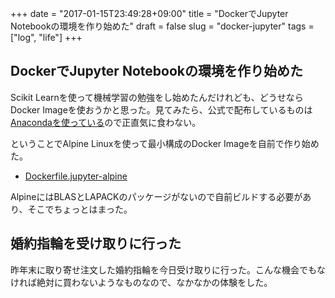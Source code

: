 +++
date = "2017-01-15T23:49:28+09:00"
title = "DockerでJupyter Notebookの環境を作り始めた"
draft = false
slug = "docker-jupyter"
tags = ["log", "life"]
+++

## DockerでJupyter Notebookの環境を作り始めた
Scikit Learnを使って機械学習の勉強をし始めたんだけれども、どうせならDocker Imageを使おうかと思った。見てみたら、公式で配布しているものは[Anacondaを使っている](https://github.com/jupyter/docker-stacks/blob/master/base-notebook/Dockerfile#L59-L73)ので正直気に食わない。

ということでAlpine Linuxを使って最小構成のDocker Imageを自前で作り始めた。

* [Dockerfile.jupyter-alpine](https://github.com/ymotongpoo/dockerfiles/blob/master/jupyter-notebook/Dockerfile.jupyter-alpine)

AlpineにはBLASとLAPACKのパッケージがないので自前ビルドする必要があり、そこでちょっとはまった。

## 婚約指輪を受け取りに行った
昨年末に取り寄せ注文した婚約指輪を今日受け取りに行った。こんな機会でもなければ絶対に買わないようなものなので、なかなかの体験をした。
